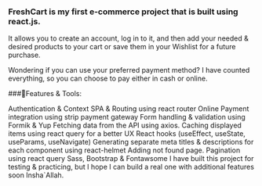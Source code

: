 ### FreshCart is my first e-commerce project that is built using react.js.

It allows you to create an account, log in to it, and then add your needed & desired products to your cart or save them in your Wishlist for a future purchase.

Wondering if you can use your preferred payment method? I have counted everything, so you can choose to pay either in cash or online.

 ###🌟Features & Tools:

Authentication & Context
SPA & Routing using react router
Online Payment integration using strip payment gateway
Form handling & validation using Formik & Yup
Fetching data from the API using axios.
Caching displayed items using react query for a better UX
React hooks (useEffect, useState, useParams, useNavigate)
Generating separate meta titles & descriptions for each component using react-helmet
Adding not found page.
Pagination using react query
Sass, Bootstrap & Fontawsome
I have built this project for testing & practicing, but I hope I can build a real one with additional features soon Insha`Allah.
